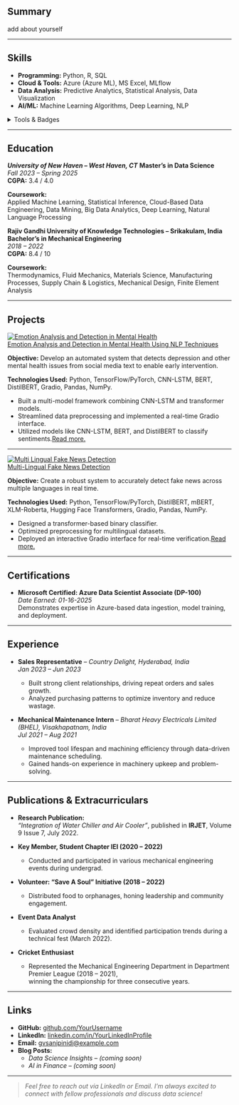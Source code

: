 


## Summary
add about yourself

---

## Skills
- **Programming:** Python, R, SQL  
- **Cloud & Tools:** Azure (Azure ML), MS Excel, MLflow  
- **Data Analysis:** Predictive Analytics, Statistical Analysis, Data Visualization  
- **AI/ML:** Machine Learning Algorithms, Deep Learning, NLP

<details markdown="1">
<summary>Tools & Badges</summary>

![Python](https://img.shields.io/badge/Python-3670A0?style=for-the-badge&logo=python&logoColor=ffdd54)
![R](https://img.shields.io/badge/R-276DC3?style=for-the-badge&logo=r&logoColor=white)
![Azure](https://img.shields.io/badge/Azure-0072C6?style=for-the-badge&logo=microsoftazure&logoColor=white)
![SQL](https://img.shields.io/badge/SQL-4479A1?style=for-the-badge&logo=mysql&logoColor=white)
</details>

---

## Education

***University of New Haven – West Haven, CT***
**Master’s in Data Science**  
*Fall 2023 – Spring 2025*  
**CGPA:** 3.4 / 4.0

**Coursework:**  
Applied Machine Learning, Statistical Inference, Cloud-Based Data Engineering, Data Mining, Big Data Analytics, Deep Learning, Natural Language Processing


**Rajiv Gandhi University of Knowledge Technologies – Srikakulam, India**
**Bachelor’s in Mechanical Engineering**  
*2018 – 2022*  
**CGPA:** 8.4 / 10

**Coursework:**  
Thermodynamics, Fluid Mechanics, Materials Science, Manufacturing Processes, Supply Chain & Logistics, Mechanical Design, Finite Element Analysis


---

## Projects 
 
<div class="project-card">
  <!-- Clickable Thumbnail -->
  <a href="{{ '/each-project/emotion-analysis-and-detection-in-mental-health-using-nlp-techniques/' | relative_url }}">
    <img 
      class="project-thumbnail"
      src="{{ '/assets/NLP.jpeg' | relative_url }}"
      alt="Emotion Analysis and Detection in Mental Health"
    />
  </a>

  <!-- Project Details -->
  <div class="project-details">
    <!-- Clickable Title -->
    <a 
      class="project-title"
      href="{{ '/each-project/emotion-analysis-and-detection-in-mental-health-using-nlp-techniques/' | relative_url }}"
    >
      Emotion Analysis and Detection in Mental Health Using NLP Techniques
    </a>
    <p><strong>Objective:</strong> Develop an automated system that detects depression and other mental health issues from social media text to enable early intervention.</p>
    <p><strong>Technologies Used:</strong> Python, TensorFlow/PyTorch, CNN-LSTM, BERT, DistilBERT, Gradio, Pandas, NumPy.</p>
    <ul>
      <li>Built a multi-model framework combining CNN-LSTM and transformer models.</li>
      <li>Streamlined data preprocessing and implemented a real-time Gradio interface.</li>
      <li>Utilized models like CNN-LSTM, BERT, and DistilBERT to classify sentiments.<a href="{{ '/each-project/emotion-analysis-and-detection-in-mental-health-using-nlp-techniques/' | relative_url }}">Read more.</a></li>
    </ul>
  </div>
</div>

---
<div class="project-card">
  <!-- Clickable Thumbnail -->
  <a class="project-link" href="{{ '/each-project/Multi-Lingual-Fake-News-Detection.html' | relative_url }}">
    <img class="project-thumbnail" src="{{ '/assets/Fake-news-detection.png' | relative_url }}" alt="Multi Lingual Fake News Detection">
  </a>

  <!-- Project Details -->
  <div class="project-details">
    <!-- Clickable Title -->
    <a class="project-link project-title" href="{{ '/each-project/Multi-Lingual-Fake-News-Detection.html' | relative_url }}">
      Multi-Lingual Fake News Detection
    </a>
    <p><strong>Objective:</strong> Create a robust system to accurately detect fake news across multiple languages in real time.</p>
    <p><strong>Technologies Used:</strong> Python, TensorFlow/PyTorch, DistilBERT, mBERT, XLM-Roberta, Hugging Face Transformers, Gradio, Pandas, NumPy.</p>
    <ul>
      <li>Designed a transformer-based binary classifier.</li>
      <li>Optimized preprocessing for multilingual datasets.</li>
      <li>Deployed an interactive Gradio interface for real-time verification.<a href="{{ '/each-project/Multi-Lingual-Fake-News-Detection.html' | relative_url }}">Read more.</a></li>
    </ul>
  </div>
</div>


---

## Certifications
- **Microsoft Certified: Azure Data Scientist Associate (DP-100)**  
  *Date Earned: 01-16-2025*  
  Demonstrates expertise in Azure-based data ingestion, model training, and deployment.

---

## Experience
- **Sales Representative** – *Country Delight, Hyderabad, India*  
  *Jan 2023 – Jun 2023*  
  - Built strong client relationships, driving repeat orders and sales growth.  
  - Analyzed purchasing patterns to optimize inventory and reduce wastage.

- **Mechanical Maintenance Intern** – *Bharat Heavy Electricals Limited (BHEL), Visakhapatnam, India*  
  *Jul 2021 – Aug 2021*  
  - Improved tool lifespan and machining efficiency through data-driven maintenance scheduling.  
  - Gained hands-on experience in machinery upkeep and problem-solving.

---

## Publications & Extracurriculars
- **Research Publication:**  
  *“Integration of Water Chiller and Air Cooler”*, published in **IRJET**, Volume 9 Issue 7, July 2022.

- **Key Member, Student Chapter IEI (2020 – 2022)**  
  - Conducted and participated in various mechanical engineering events during undergrad.

- **Volunteer: “Save A Soul” Initiative (2018 – 2022)**  
  - Distributed food to orphanages, honing leadership and community engagement.

- **Event Data Analyst**  
  - Evaluated crowd density and identified participation trends during a technical fest (March 2022).

- **Cricket Enthusiast**  
  - Represented the Mechanical Engineering Department in Department Premier League (2018 – 2021),  
    winning the championship for three consecutive years.

---

## Links
- **GitHub:** [github.com/YourUsername](https://github.com/YourUsername)  
- **LinkedIn:** [linkedin.com/in/YourLinkedInProfile](https://linkedin.com/in/YourLinkedInProfile)  
- **Email:** [gvsanipinidi@example.com](mailto:gvsanipinidi@example.com)  
- **Blog Posts:**  
  - *Data Science Insights* – *(coming soon)*  
  - *AI in Finance* – *(coming soon)*  

---

> *Feel free to reach out via LinkedIn or Email. I’m always excited to connect with fellow professionals and discuss data science!*

